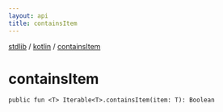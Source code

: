 ```yaml
---
layout: api
title: containsItem
---
```

[stdlib](../index.html) / [kotlin](index.html) / [containsItem](containsItem.html)

# containsItem

```
public fun <T> Iterable<T>.containsItem(item: T): Boolean
```
